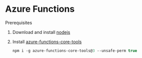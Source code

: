# Azure Functions

Prerequisites

1. Download and install [nodejs](https://nodejs.org)

2. Install [azure-functions-core-tools](https://www.npmjs.com/package/azure-functions-core-tools)

   ```ps
   npm i -g azure-functions-core-tools@3 --unsafe-perm true
   ```
